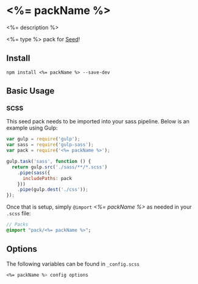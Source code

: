 # <%= packName %>
<%= description %>

<%= type %> pack for [Seed](https://github.com/helpscout/seed)!

## Install
```
npm install <%= packName %> --save-dev
```


## Basic Usage

### SCSS
This seed pack needs to be imported into your sass pipeline. Below is an example using Gulp:


```javascript
var gulp = require('gulp');
var sass = require('gulp-sass');
var pack = require('<%= packName %>');

gulp.task('sass', function () {
  return gulp.src('./sass/**/*.scss')
    .pipe(sass({
      includePaths: pack
    }))
    .pipe(gulp.dest('./css'));
});
```

Once that is setup, simply `@import` *<%= packName %>* as needed in your `.scss` file:

```sass
// Packs
@import "pack/<%= packName %>";
```

## Options

The following variables can be found in `_config.scss`

```sass
<%= packName %> config options
```


